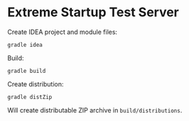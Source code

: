 # Extreme Startup Test Server #

Create IDEA project and module files:

    gradle idea

Build:

    gradle build

Create distribution:

    gradle distZip

Will create distributable ZIP archive in `build/distributions`.
